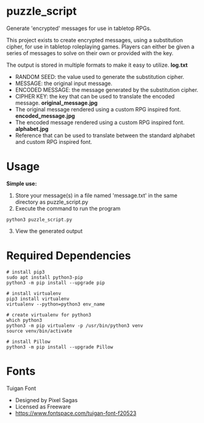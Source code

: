 # puzzle_script
Generate 'encrypted' messages for use in tabletop RPGs.

This project exists to create encrypted messages, using a substitution cipher, for use in tabletop roleplaying games.  Players can either be given a series of messages to solve on their own or provided with the key.

The output is stored in multiple formats to make it easy to utilize.
**log.txt**
* RANDOM SEED: the value used to generate the substitution cipher.
* MESSAGE: the original input message.
* ENCODED MESSAGE: the message generated by the substitution cipher.
* CIPHER KEY: the key that can be used to translate the encoded message.
**original_message.jpg**
* The original message rendered using a custom RPG inspired font.
**encoded_message.jpg**
* The encoded message rendered using a custom RPG inspired font.
**alphabet.jpg**
* Reference that can be used to translate between the standard alphabet and custom RPG inspired font.

# Usage
**Simple use:**
1. Store your message(s) in a file named 'message.txt' in the same directory as puzzle_script.py
2. Execute the command to run the program
```
python3 puzzle_script.py
```
3. View the generated output

# Required Dependencies
```
# install pip3
sudo apt install python3-pip
python3 -m pip install --upgrade pip

# install virtualenv
pip3 install virtualenv
virtualenv --python=python3 env_name

# create virtualenv for python3
which python3
python3 -m pip virtualenv -p /usr/bin/python3 venv
source venv/bin/activate

# install Pillow
python3 -m pip install --upgrade Pillow
```

# Fonts
Tuigan Font 
* Designed by Pixel Sagas
* Licensed as Freeware
* https://www.fontspace.com/tuigan-font-f20523